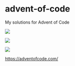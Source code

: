 # advent-of-code
My solutions for Advent of Code

![](https://img.shields.io/badge/day%20📅-22-blue)

![](https://img.shields.io/badge/stars%20⭐-15-yellow)

![](https://img.shields.io/badge/days%20completed-7-red)

https://adventofcode.com/
